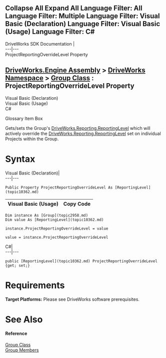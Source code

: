 Collapse All Expand All Language Filter: All  Language Filter: Multiple  Language Filter: Visual Basic (Declaration) Language Filter: Visual Basic (Usage) Language Filter: C#  
---  
DriveWorks SDK Documentation  |   
---|---  
ProjectReportingOverrideLevel Property   
  
[DriveWorks.Engine Assembly](topic2156.md) > [DriveWorks Namespace](topic2159.md) > [Group Class](topic2958.md) : ProjectReportingOverrideLevel Property  
---  
  
Visual Basic (Declaration)    
Visual Basic (Usage)    
C# 

Glossary Item Box

Gets/sets the Group's [DriveWorks.Reporting.ReportingLevel](topic10362.md) which will actively override the [DriveWorks.Reporting.ReportingLevel](topic10362.md) set on individual Projects within the Group. 

# Syntax

Visual Basic (Declaration)|   
---|---  
      
    
    Public Property ProjectReportingOverrideLevel As [ReportingLevel](topic10362.md)  
  
Visual Basic (Usage)| Copy Code  
---|---  
      
    
    Dim instance As [Group](topic2958.md)
    Dim value As [ReportingLevel](topic10362.md)
     
    instance.ProjectReportingOverrideLevel = value
     
    value = instance.ProjectReportingOverrideLevel  
  
C#|   
---|---  
      
    
    public [ReportingLevel](topic10362.md) ProjectReportingOverrideLevel {get; set;}  
  
# Requirements

**Target Platforms:** Please see DriveWorks software prerequisites.

# See Also

#### Reference

[Group Class](topic2958.md)   
[Group Members](topic2959.md)


